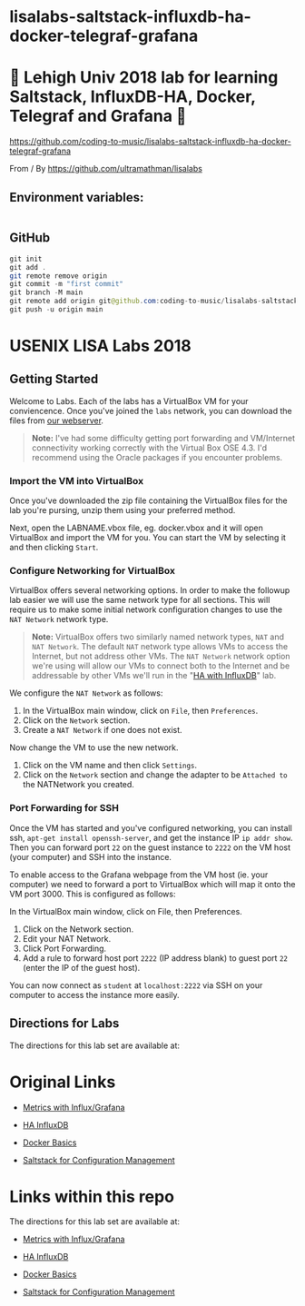 # lisalabs-saltstack-influxdb-ha-docker-telegraf-grafana

# 🚀 Lehigh Univ 2018 lab for learning Saltstack, InfluxDB-HA, Docker, Telegraf and Grafana 🚀

https://github.com/coding-to-music/lisalabs-saltstack-influxdb-ha-docker-telegraf-grafana

From / By https://github.com/ultramathman/lisalabs

## Environment variables:

```java

```

## GitHub

```java
git init
git add .
git remote remove origin
git commit -m "first commit"
git branch -M main
git remote add origin git@github.com:coding-to-music/lisalabs-saltstack-influxdb-ha-docker-telegraf-grafana.git
git push -u origin main
```

# USENIX LISA Labs 2018

## Getting Started

Welcome to Labs. Each of the labs has a VirtualBox VM for your conviencence. Once you've joined the `labs` network, you can download the files from [our webserver](http://labs.sandclass.net/materials/steve_anthony/lisa18labs/virtualbox/).

> **Note:** I've had some difficulty getting port forwarding and VM/Internet connectivity working correctly with the Virtual Box OSE 4.3. I'd recommend using the Oracle packages if you encounter problems.

### Import the VM into VirtualBox

Once you've downloaded the zip file containing the VirtualBox files for the lab you're pursing, unzip them using your preferred method.

Next, open the LABNAME.vbox file, eg. docker.vbox and it will open VirtualBox and import the VM for you. You can start the VM by selecting it and then clicking `Start`.

### Configure Networking for VirtualBox

VirtualBox offers several networking options. In order to make the followup lab easier we will use the same network type for all sections. This will require us to make some initial network configuration changes to use the `NAT Network` network type.

> **Note:** VirtualBox offers two similarly named network types, `NAT` and `NAT Network`. The default `NAT` network type allows VMs to access the Internet, but not address other VMs. The `NAT Network` network option we're using will allow our VMs to connect both to the Internet and be addressable by other VMs we'll run in the "[HA with InfluxDB](https://github.com/ultramathman/lisalabs/blob/master/influxdb_ha.md)" lab.

We configure the `NAT Network` as follows:

1. In the VirtualBox main window, click on `File`, then `Preferences`.
2. Click on the `Network` section.
3. Create a `NAT Network` if one does not exist.

Now change the VM to use the new network.

1. Click on the VM name and then click `Settings`.
2. Click on the `Network` section and change the adapter to be `Attached to` the NATNetwork you created.

### Port Forwarding for SSH

Once the VM has started and you've configured networking, you can install ssh, `apt-get install openssh-server`, and get the instance IP `ip addr show`. Then you can forward port `22` on the guest instance to `2222` on the VM host (your computer) and SSH into the instance.

To enable access to the Grafana webpage from the VM host (ie. your computer) we need to forward a port to VirtualBox which will map it onto the VM port 3000. This is configured as follows:

In the VirtualBox main window, click on File, then Preferences.

1. Click on the Network section.
2. Edit your NAT Network.
3. Click Port Forwarding.
4. Add a rule to forward host port `2222` (IP address blank) to guest port `22` (enter the IP of the guest host).

You can now connect as `student` at `localhost:2222` via SSH on your computer to access the instance more easily.

## Directions for Labs

The directions for this lab set are available at:

# Original Links

- [Metrics with Influx/Grafana](https://github.com/ultramathman/lisalabs/blob/master/influxdb_grafana.md)

- [HA InfluxDB](https://github.com/ultramathman/lisalabs/blob/master/influxdb_ha.md)

- [Docker Basics](https://github.com/ultramathman/lisalabs/blob/master/docker.md)

- [Saltstack for Configuration Management](https://github.com/ultramathman/lisalabs/blob/master/saltstack.md)

# Links within this repo

The directions for this lab set are available at:

- [Metrics with Influx/Grafana](/influxdb_grafana.md)

- [HA InfluxDB](/influxdb_ha.md)

- [Docker Basics](/docker.md)

- [Saltstack for Configuration Management](/saltstack.md)
